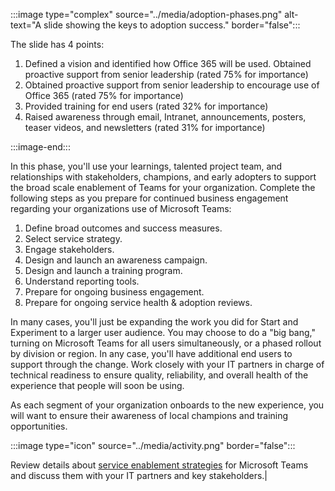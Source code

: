 :::image type="complex" source="../media/adoption-phases.png" alt-text="A slide showing the keys to adoption success." border="false":::

The slide has 4 points:

1. Defined a vision and identified how Office 365 will be used. Obtained proactive support from senior leadership (rated 75% for importance)
2. Obtained proactive support from senior leadership to encourage use of Office 365 (rated 75% for importance)
3. Provided training for end users (rated 32% for importance)
4. Raised awareness through email, Intranet, announcements, posters, teaser videos, and newsletters (rated 31% for importance)

:::image-end:::

In this phase, you'll use your learnings, talented project team, and relationships with stakeholders, champions, and early adopters to support the broad scale enablement of Teams for your organization. Complete the following steps as you prepare for continued business engagement regarding your organizations use of Microsoft Teams:

1. Define broad outcomes and success measures.
1. Select service strategy.
1. Engage stakeholders.
1. Design and launch an awareness campaign.
1. Design and launch a training program.
1. Understand reporting tools.
1. Prepare for ongoing business engagement.
1. Prepare for ongoing service health & adoption reviews.

In many cases, you'll just be expanding the work you did for Start and Experiment to a larger user audience. You may choose to do a "big bang," turning on Microsoft Teams for all users simultaneously, or a phased rollout by division or region. In any case, you'll have additional end users to support through the change. Work closely with your IT partners in charge of technical readiness to ensure quality, reliability, and overall health of the experience that people will soon be using.

As each segment of your organization onboards to the new experience, you will want to ensure their awareness of local champions and training opportunities.  

:::image type="icon" source="../media/activity.png" border="false":::
  
Review details about [service enablement strategies](/microsoftteams/teams-adoption-define-outcomes#select-a-service-enablement-strategy) for Microsoft Teams and discuss them with your IT partners and key stakeholders.|  
